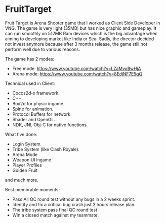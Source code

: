 # FruitTarget

Fruit Target is Arena Shooter game that I worked as Client Side Developer in VNG. The game is very light (35MB) but has nice graphic and gameplay. It can run smoothly on 512MB Ram devices which is the big advantage when aiming to developing market like India or Sea. Sadly, the director decided not invest anymore because after 3 months release, the game still not perform well due to various reasons.

The game has 2 modes:
  - Free mode: https://www.youtube.com/watch?v=LZaMvoBwHjA
  - Arena mode: https://www.youtube.com/watch?v=8EdjNF7E5qQ

Technical used in Client:
  - Cocos2d-x framework.
  - C++.
  - Box2d for physic ingame.
  - Spine for animation.
  - Protocol Buffers for network.
  - Shader and OpenGL.
  - NDK, JNI, Obj-C for native functions.

What I've done:
  - Login System.
  - Tribe System (like Clash Royale).
  - Arena Mode 
  - Weapon UI Ingame
  - Player Profiles
  - Golden Fruit
  
and much more.

Best memorable moments:
 - Pass All QC round test without any bugs in a 2 weeks sprint.
 - Identify and fix a critical bug crash just 2 hours release plan.
 - The tribe system pass final QC round test
 - Win a closed match against my teammate.
